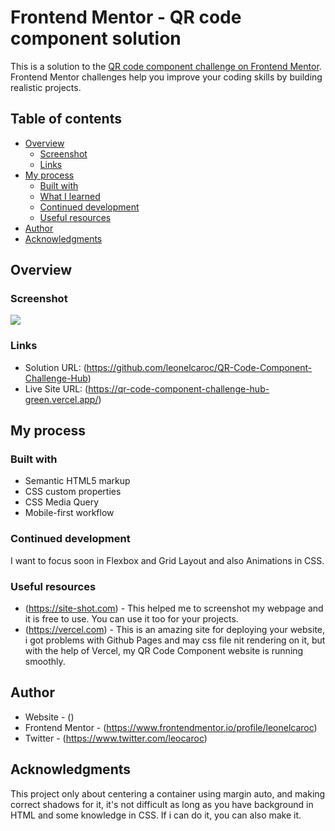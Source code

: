 # Frontend Mentor - QR code component solution

This is a solution to the [QR code component challenge on Frontend Mentor](https://www.frontendmentor.io/challenges/qr-code-component-iux_sIO_H). Frontend Mentor challenges help you improve your coding skills by building realistic projects. 

## Table of contents

- [Overview](#overview)
  - [Screenshot](#screenshot)
  - [Links](#links)
- [My process](#my-process)
  - [Built with](#built-with)
  - [What I learned](#what-i-learned)
  - [Continued development](#continued-development)
  - [Useful resources](#useful-resources)
- [Author](#author)
- [Acknowledgments](#acknowledgments)


## Overview

### Screenshot

![](./screenshot.jpg)


### Links

- Solution URL: (https://github.com/leonelcaroc/QR-Code-Component-Challenge-Hub)
- Live Site URL: (https://qr-code-component-challenge-hub-green.vercel.app/)

## My process

### Built with

- Semantic HTML5 markup
- CSS custom properties
- CSS Media Query
- Mobile-first workflow

### Continued development

I want to focus soon in Flexbox and Grid Layout and also Animations in CSS.

### Useful resources

- (https://site-shot.com) - This helped me to screenshot my webpage and it is free to use. You can use it too for your projects.
- (https://vercel.com) - This is an amazing site for deploying your website, i got problems with Github Pages and may css file nit rendering on it, but with the help of Vercel, my QR Code Component website is running smoothly.

## Author

- Website - ()
- Frontend Mentor - (https://www.frontendmentor.io/profile/leonelcaroc)
- Twitter - (https://www.twitter.com/leocaroc)

## Acknowledgments

  This project only about centering a container using margin auto, and making correct shadows for it, it's not difficult as long as you have background in HTML and some knowledge in CSS. If i can do it, you can also make it.